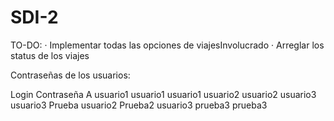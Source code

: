 # SDI-2

TO-DO:
  · Implementar todas las opciones de viajesInvolucrado
  · Arreglar los status de los viajes
  
  
Contraseñas de los usuarios:

Login     Contraseña
A         usuario1
usuario1  usuario1
usuario2  usuario2
usuario3  usuario3
Prueba    usuario2
Prueba2   usuario3
prueba3   prueba3
